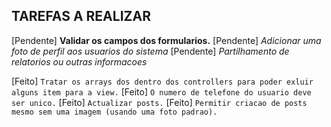 ## TAREFAS A REALIZAR
   [Pendente] 	**Validar os campos dos formularios.**
   [Pendente]  *Adicionar uma foto de perfil aos usuarios do sistema*
   [Pendente]  *Partilhamento de relatorios ou outras informacoes*

   [Feito] 	   `Tratar os arrays dos dentro dos controllers para poder exluir alguns item para a view.`
   [Feito] 	   `O numero de telefone do usuario deve ser unico.`
   [Feito]  	`Actualizar posts.`
   [Feito]		`Permitir criacao de posts mesmo sem uma imagem (usando uma foto padrao).`
   
